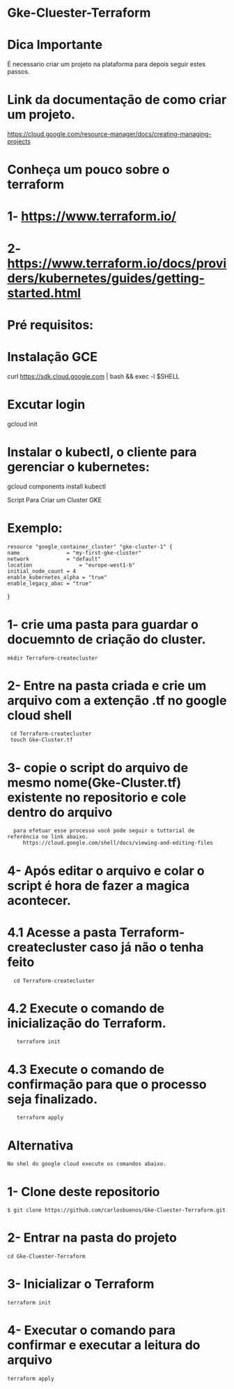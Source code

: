 # Gke-Cluester-Terraform

# Dica Importante
 É necessario criar um projeto na plataforma para depois seguir estes passos.

# Link da documentação de como criar um projeto.
   https://cloud.google.com/resource-manager/docs/creating-managing-projects

# Conheça um pouco sobre o terraform 

 # 1- https://www.terraform.io/
 # 2- https://www.terraform.io/docs/providers/kubernetes/guides/getting-started.html
 
# Pré requisitos:
 # Instalação GCE
  curl https://sdk.cloud.google.com | bash && exec -l $SHELL
 
 # Excutar login
  gcloud init
  
 # Instalar o kubectl, o cliente para gerenciar o kubernetes:
  gcloud components install kubectl

  
Script Para Criar um Cluster GKE
# Exemplo:

    resource "google_container_cluster" "gke-cluster-1" {
    name               = "my-first-gke-cluster"
    network            = "default"
    location               = "europe-west1-b"
    initial_node_count = 4
    enable_kubernetes_alpha = "true"
    enable_legacy_abac = "true"
  }
  
  # 1- crie uma pasta para guardar o docuemnto de criação do cluster.
    mkdir Terraform-createcluster
     
  # 2- Entre na pasta criada e crie um arquivo com a extenção .tf no google cloud shell
     cd Terraform-createcluster
     touch Gke-Cluster.tf
     
  # 3- copie o script do arquivo de mesmo nome(Gke-Cluster.tf) existente no repositorio e cole dentro do arquivo
      para efetuar esse processo você pode seguir o tuttorial de referência no link abaixo.
         https://cloud.google.com/shell/docs/viewing-and-editing-files
         
  # 4- Após editar o arquivo e colar o script é hora de fazer a magica acontecer.
  
   # 4.1 Acesse a pasta Terraform-createcluster caso já não o tenha feito
      cd Terraform-createcluster
      
   # 4.2 Execute o comando de inicialização do Terraform.
       terraform init
   
   # 4.3 Execute o comando de confirmação para que o processo seja finalizado.
       terraform apply
       
 # Alternativa
    No shel do google cloud execute os comandos abaixo.
  # 1- Clone deste repositorio
    $ git clone https://github.com/carlosbuenos/Gke-Cluester-Terraform.git   
  # 2- Entrar na pasta do projeto
    cd Gke-Cluester-Terraform
  # 3- Inicializar o Terraform
    terraform init
  # 4- Executar o comando para confirmar e executar a leitura do arquivo
    terraform apply
   
    
      
